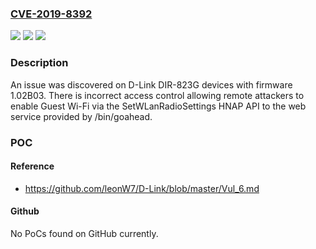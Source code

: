 ### [CVE-2019-8392](https://cve.mitre.org/cgi-bin/cvename.cgi?name=CVE-2019-8392)
![](https://img.shields.io/static/v1?label=Product&message=n%2Fa&color=blue)
![](https://img.shields.io/static/v1?label=Version&message=n%2Fa&color=blue)
![](https://img.shields.io/static/v1?label=Vulnerability&message=n%2Fa&color=brighgreen)

### Description

An issue was discovered on D-Link DIR-823G devices with firmware 1.02B03. There is incorrect access control allowing remote attackers to enable Guest Wi-Fi via the SetWLanRadioSettings HNAP API to the web service provided by /bin/goahead.

### POC

#### Reference
- https://github.com/leonW7/D-Link/blob/master/Vul_6.md

#### Github
No PoCs found on GitHub currently.

